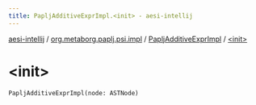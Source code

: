 ```yaml
---
title: PapljAdditiveExprImpl.<init> - aesi-intellij
---
```


[aesi-intellij](../../index.html) / [org.metaborg.paplj.psi.impl](../index.html) / [PapljAdditiveExprImpl](index.html) / [&lt;init&gt;](.)

# &lt;init&gt;

`PapljAdditiveExprImpl(node: ASTNode)`